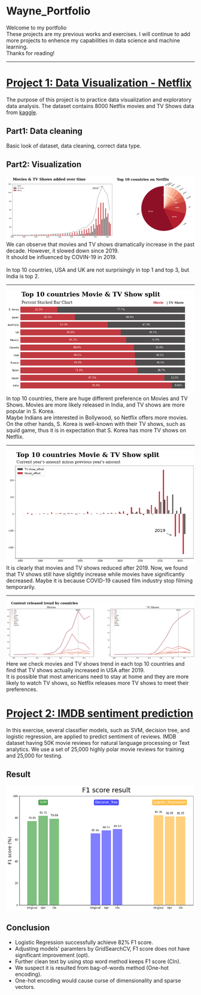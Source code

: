 # Wayne_Portfolio
Welcome to my portfolio<br>
These projects are my previous works and exercises. I will continue to add more projects to enhence my capabilities in data science and machine learning.<br>
Thanks for reading!

---

# [Project 1: Data Visualization - Netflix](https://github.com/huihuang751/Data-Visualization-Project_Netflix)
The purpose of this project is to practice data visualization and exploratory data analysis.
The dataset contains 8000 Netflix movies and TV Shows data from [kaggle](https://www.kaggle.com/datasets/shivamb/netflix-shows).<br>

## Part1: Data cleaning
Basic look of dataset, data cleaning, correct data type.

## Part2: Visualization

![](/images/part1.png)<br>
We can observe that movies and TV shows dramatically increase in the past decade. However, it slowed down since 2019.<br>
It should be influenced by COVIN-19 in 2019.<br><br>
In top 10 countries, USA and UK are not surprisingly in top 1 and top 3, but India is top 2.<br>

---
![](/images/movies%20and%20tv%20shows%20difference.png)<br>
In top 10 countries, there are huge different preference on Movies and TV Shows. Movies are more likely released in India, and TV shows are more popular in S. Korea. <br>
Maybe Indians are interested in Bollywood, so Netflix offers more movies. On the other hands, S. Korea is well-known with their TV shows, such as squid game, thus it is in expectation that S. Korea has more TV shows on Netflix.<br/>

---
![](/images/Offset.png)<br>
It is clearly that movies and TV shows reduced after 2019. Now, we found that TV shows still have slightly increase while movies have significantly decreased. Maybe it is because COVID-19 caused film industry stop filming temporarily.<br>

---
![](/images/Content%20released%20by%20countries.png)<br>
Here we check movies and TV shows trend in each top 10 countries and find that TV shows actually increased in USA after 2019.<br>
It is possible that most americans need to stay at home and they are more likely to watch TV shows, so Netflix releases more TV shows to meet their preferences.

# [Project 2: IMDB sentiment prediction](https://github.com/huihuang751/NLP_project-IMDB_Sentiment_Prediction)
In this exercise, several classifier models, such as SVM, decision tree, and logistic regression, are applied to predict sentiment of reviews.
IMDB dataset having 50K movie reviews for natural language processing or Text analytics. We use a set of 25,000 highly polar movie reviews for training and 25,000 for testing.

## Result

![](/images/Score.png)

## Conclusion
* Logistic Regression successfully achieve 82% F1 score. 
* Adjusting models' paramters by GridSearchCV, F1 score does not have significant improvement (opt).
* Further clean text by using stop word method keeps F1 score (Cln).
* We suspect it is resulted from bag-of-words method (One-hot encoding).
* One-hot encoding would cause curse of dimensionality and sparse vectors.
